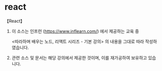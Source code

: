 # react
【React】

1. 이 소스는 인프런 (https://www.inflearn.com/) 에서 제공하는 교육 중

   <따라하며 배우는 노드, 리액트 시리즈 - 기본 강의> 의 내용을 그대로 따라 작성하였습니다.


2. 관련 소스 및 문서는 해당 강의에서 제공한 것이며, 이를 재가공하여 보유하고 있습니다.
